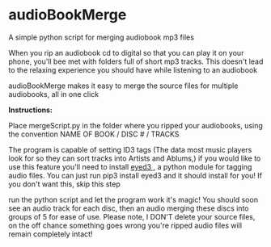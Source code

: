 # audioBookMerge

A simple python script for merging audiobook mp3 files

When you rip an audiobook cd to digital so that you can play it on your phone, you'll bee met with folders full of short mp3 tracks. This doesn't lead to the relaxing experience you should have while listening to an audiobook

audioBookMerge makes it easy to merge the source files for multiple audiobooks, all in one click

<b>Instructions:</b>

Place mergeScript.py in the folder where you ripped your audiobooks, using the convention NAME OF BOOK / DISC # / TRACKS

The program is capable of setting ID3 tags (The data most music players look for so they can sort tracks into Artists and Ablums,) if you would like to use this feature you'll need to install <a href="https://eyed3.readthedocs.io/en/latest"> eyed3 </a>, a python module for tagging audio files. You can just run pip3 install eyed3 and it should install for you! 
If you don't want this, skip this step

run the python script and let the program work it's magic!
You should soon see an audio track for each disc, then an audio merging these discs into groups of 5 for ease of use. Please note, I DON'T delete your source files, on the off chance something goes wrong you're ripped audio files will remain completely intact!
